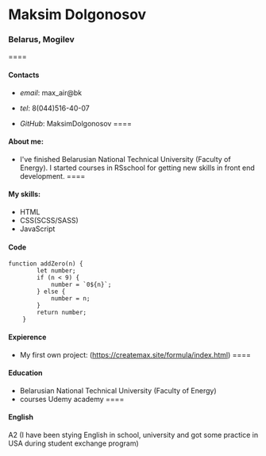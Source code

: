 # Maksim Dolgonosov 
### Belarus, Mogilev
====
#### Contacts
* *email*:  max_air@bk

* *tel*: 8(044)516-40-07

* *GitHub*: MaksimDolgonosov
====
#### About me:
* I've finished Belarusian National Technical University (Faculty of Energy).
I started courses in RSschool for getting new skills in front end development.
====
#### My skills:
* HTML
* CSS(SCSS/SASS)
* JavaScript
#### Code
```
function addZero(n) {
        let number;
        if (n < 9) {
            number = `0${n}`;
        } else {
            number = n;
        }
        return number;
    }
``` 
#### Expierence
* My first own project: (https://createmax.site/formula/index.html)
====
#### Education
* Belarusian National Technical University (Faculty of Energy)
* courses Udemy academy
====
#### English
A2 (I have been stying English in school, university and got some practice in USA during student exchange program)
